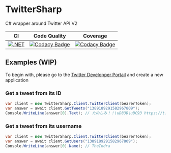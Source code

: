 # TwitterSharp
C# wrapper around Twitter API V2

| CI | Code Quality | Coverage |
| -- | ------------ | -------- |
| [![.NET](https://github.com/Xwilarg/TwitterSharp/actions/workflows/ci.yml/badge.svg)](https://github.com/Xwilarg/TwitterSharp/actions/workflows/ci.yml) | [![Codacy Badge](https://app.codacy.com/project/badge/Grade/726fd5c6287644d48807fcf03a18d868)](https://www.codacy.com/gh/Xwilarg/TwitterSharp/dashboard?utm_source=github.com&amp;utm_medium=referral&amp;utm_content=Xwilarg/TwitterSharp&amp;utm_campaign=Badge_Grade) | [![Codacy Badge](https://app.codacy.com/project/badge/Coverage/726fd5c6287644d48807fcf03a18d868)](https://www.codacy.com/gh/Xwilarg/TwitterSharp/dashboard?utm_source=github.com&utm_medium=referral&utm_content=Xwilarg/TwitterSharp&utm_campaign=Badge_Coverage) |

## Examples (WIP)

To begin with, please go to the [Twitter Developper Portail](https://developer.twitter.com/) and create a new application

### Get a tweet from its ID
```cs
var client = new TwitterSharp.Client.TwitterClient(bearerToken);
var answer = await client.GetTweets("1389189291582967809");
Console.WriteLine(answer[0].Text); // たのしみ！！\uD83D\uDC93 https://t.co/DgBYVYr9lN
```

### Get a tweet from its username
```cs
var client = new TwitterSharp.Client.TwitterClient(bearerToken);
var answer = await client.GetUsers("1389189291582967809");
Console.WriteLine(answer[0].Name); // TheIndra
```
